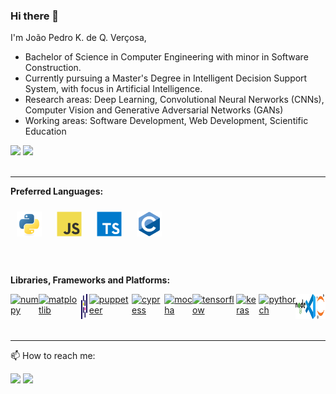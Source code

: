 ### Hi there 👋

I'm João Pedro K. de Q. Verçosa,

- Bachelor of Science in Computer Engineering with minor in Software Construction.
- Currently pursuing a Master's Degree in Intelligent Decision Support System, with focus in Artificial Intelligence. 
- Research areas: Deep Learning, Convolutional Neural Nerworks (CNNs), Computer Vision and Generative Adversarial Networks (GANs)
- Working areas: Software Development, Web Development, Scientific Education


 <div>
  <a href="https://github.com/JPVercosa">
   <img height="200em" src="https://github-readme-stats.vercel.app/api?username=JPVercosa&show_icons=true&theme=dracula&include_all_commits=true&count_private=true"/></a>
  <a href="https://github.com/JPVercosa">
   <img height="200em" src="https://github-readme-stats.vercel.app/api/top-langs/?username=JPVercosa&layout=compact&langs_count=10&&count_private=true&theme=dracula"/></a>
 
 </div>
 
 <br>
 <hr> 
  
<strong>Preferred Languages:</strong>
<div>
  <a href="https://www.python.org" target="_blank" rel="noreferrer">
    <img style="margin: 10px" src="https://raw.githubusercontent.com/devicons/devicon/master/icons/python/python-original.svg" alt="python" width="40" height="40" title="Python"/></a>
  <a href="https://developer.mozilla.org/en-US/docs/Web/JavaScript" target="_blank" rel="noreferrer">
    <img style="margin: 10px" src="https://raw.githubusercontent.com/devicons/devicon/master/icons/javascript/javascript-original.svg" alt="javascript" width="40" height="40" title="JavaScript"/></a>
  <a href="https://www.typescriptlang.org/" target="_blank" rel="noreferrer">
    <img style="margin: 10px" src="https://raw.githubusercontent.com/devicons/devicon/master/icons/typescript/typescript-original.svg" alt="typescript" width="40" height="40" title="TypeScript"/></a>
  <a href="https://isocpp.org/" target="_blank" rel="noreferrer">
    <img style="margin: 10px" src="https://github.com/devicons/devicon/blob/master/icons/c/c-original.svg" alt="C" height="40" width="40"  title="C" /></a>
</div>

<br>
<br>

<strong>Libraries, Frameworks and Platforms:</strong>
<div style="display: flex; justify-content: space-between;">
  <a href="https://numpy.org/" target="_blank" rel="noreferrer">
    <img src="https://www.vectorlogo.zone/logos/numpy/numpy-icon.svg" alt="numpy" height="40" width="40"  title="Numpy" /></a>
  <a href="https://matplotlib.org/" target="_blank" rel="noreferrer">
    <img src="https://upload.wikimedia.org/wikipedia/commons/0/01/Created_with_Matplotlib-logo.svg" alt="matplotlib" height="40" width="40"  title="Matplotlib" /></a>
  <a href="https://pandas.pydata.org/" target="_blank" rel="noreferrer">
    <img src="https://github.com/devicons/devicon/blob/master/icons/pandas/pandas-original.svg" alt="pandas" height="40" width="40"  title="Pandas" /></a>
  <a href="https://pptr.dev/" target="_blank" rel="noreferrer">
    <img src="https://www.vectorlogo.zone/logos/pptrdev/pptrdev-icon.svg" alt="puppeteer" width="40" height="40" title="Puppeteer"/></a>
  <a href="https://www.cypress.io" target="_blank" rel="noreferrer">
    <img src="https://avatars.githubusercontent.com/u/8908513?s=280&v=4" alt="cypress" width="40" height="40" title="Cypress"/></a>
  <a href="https://mochajs.org" target="_blank" rel="noreferrer">
    <img src="https://www.vectorlogo.zone/logos/mochajs/mochajs-icon.svg" alt="mocha" width="40" height="40" title="Mocha"/></a>
  <a href="https://www.tensorflow.org/" target="_blank" rel="noreferrer">
    <img src="https://www.vectorlogo.zone/logos/tensorflow/tensorflow-icon.svg" alt="tensorflow" width="40" height="40"  title="TensorFlow"/></a>
  <a href="https://keras.io/" target="_blank" rel="noreferrer">
    <img src="https://github.com/valohai/ml-logos/blob/master/keras.svg" alt="keras" height="40" width="40"  title="Keras" /></a>
  <a href="https://pytorch.org/" target="_blank" rel="noreferrer">
    <img src="https://www.vectorlogo.zone/logos/pytorch/pytorch-icon.svg" alt="pythorch" height="40" width="40"  title="Pythorch" /></a>   
  <a href="https://nodejs.org" target="_blank" rel="noreferrer">
    <img src="https://raw.githubusercontent.com/devicons/devicon/master/icons/nodejs/nodejs-original-wordmark.svg" alt="nodejs" width="40" height="40" title="NodeJS"/></a>
  <a href="https://code.visualstudio.com/" target="_blank" rel="noreferrer">
    <img src="https://github.com/devicons/devicon/blob/master/icons/vscode/vscode-original.svg" alt="vscode" height="40" width="40"  title="VSCode" /></a>
  <a href="https://jupyter.org/" target="_blank" rel="noreferrer">
    <img src="https://github.com/devicons/devicon/blob/master/icons/jupyter/jupyter-original.svg" alt="jupyter" height="40" width="40"  title="Jupyter" /></a>
</div>
 
<br>
<hr>

📫 How to reach me:
<div> 
  <a href="mailto:jpkqvercosa@gmail.com" target="_blank"><img src="https://img.shields.io/badge/Gmail-D14836?style=for-the-badge&logo=gmail&logoColor=white"></a>
 	<a href="https://www.linkedin.com/in/jpvercosa/" target="_blank"><img src="https://img.shields.io/badge/LinkedIn-0077B5?style=for-the-badge&logo=linkedin&logoColor=white" target="_blank"></a>
<!--   <a href="https://www.youtube.com/channel/UCoT4vHLCfa5SW9ksg5H1jIQ" target="_blank"><img src="https://img.shields.io/badge/YouTube-FF0000?style=for-the-badge&logo=youtube&logoColor=white" target="_blank"></a> -->
</div>

<!--
**JPVercosa/JPVercosa** is a ✨ _special_ ✨ repository because its `README.md` (this file) appears on your GitHub profile.

Here are some ideas to get you started:

- 🔭 I’m currently working on ...
- 🌱 I’m currently learning ...
- 👯 I’m looking to collaborate on ...
- 🤔 I’m looking for help with ...
- 💬 Ask me about ...
- 📫 How to reach me: ...
- 😄 Pronouns: ...
- ⚡ Fun fact: ...
-->

